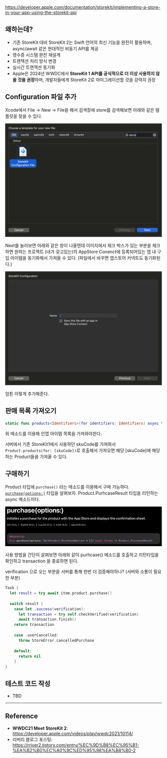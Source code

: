 https://developer.apple.com/documentation/storekit/implementing-a-store-in-your-app-using-the-storekit-api
## 왜하는데?
- 기존 StoreKit 대비 StoreKit 2는 Swift 언어의 최신 기능을 완전히 활용하며, async/await 같은 현대적인 비동기 API를 제공
- 영수증 시스템 완전 재설계
- 트랜잭션 처리 방식 변경
- 실시간 트랜잭션 동기화
- Apple은 2024년 WWDC에서 **StoreKit 1 API를 공식적으로 더 이상 사용하지 않을 것을 권장**하며, 개발자들에게 StoreKit 2로 마이그레이션할 것을 강력히 권장
## Configuration 파일 추가

Xcode에서 File -> New -> File을 해서 검색창에 store를 검색해보면 아래와 같은 템플릿을 찾을 수 있다.

![](iOS/StoreKit2/Resources/Pasted%20image%2020250122161209.png)

Next를 눌러보면 아래와 같은 창이 나올텐데 이미지에서 체크 박스가 있는 부분을 체크하면 원하는 프로젝트 (내가 갖고있는)의 AppStore Conenct에 등록되어있는 앱 내 구입 아이템을 동기화해서 가져올 수 있다. (파일에서 바꾸면 앱스토어 커넥트도 동기화된다.)

![](iOS/StoreKit2/Resources/Pasted%20image%2020250122161320.png)

암튼 이렇게 추가해준다.
## 판매 목록 가져오기

```swift
static func products<Identifiers>(for identifiers: Identifiers) async throws -> [Product] where Identifiers : Collection, Identifiers.Element == String
```

위 메소드를 이용해 인앱 아이템 목록을 가져와야한다.

서버에서 기존 StoreKit1에서 사용하던 skuCode를 가져와서 `Product.products(for: [skuCode])`로 호출해서 가져오면 해당 [skuCode]에 해당하는 Product들을 가져올 수 있다.
## 구매하기

Product 타입에 `purchase()` 라는 메소드를 이용해서 구매 가능하다. [`purchase(options:)`](https://developer.apple.com/documentation/storekit/product/purchase(options:)) 타입을 살펴보자. Product.PurhcaseResult 타입을 리턴하는 async 메소드이다.

![](iOS/StoreKit2/Resources/Pasted%20image%2020250203153358.png)

사용 방법을 간단히 살펴보면 아래와 같이 purhcase() 메소드를 호출하고 리턴타입을 확인하고 transaction 을 종료하면 된다.

verification 으로 오는 부분을 서버를 통해 한번 더 검증해야하나? (서버와 소통이 필요한 부분)

```swift
Task {
  let result = try await item.product.purchase()
            
  switch result {
    case let .success(verification):
      let transaction = try self.checkVerified(verification)
      await transaction.finish()
    return transaction
                
    case .userCancelled:
      throw StoreError.cancelledPurchase
    
    default:
      return nil
    }
}
```
## 테스트 코드 작성
- TBD
---
## Reference
- **WWDC21 Meet StoreKit 2**: https://developer.apple.com/videos/play/wwdc2021/10114/
- 리버리 블로그 포스팅: https://rriver2.tistory.com/entry/%EC%9D%B8%EC%95%B1-%EA%B2%B0%EC%A0%9C%ED%95%98%EA%B8%B0-2